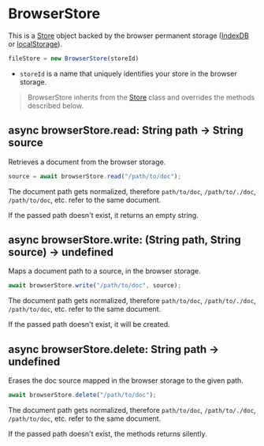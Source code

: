<!--<% __render__ = require 'markdown' %>-->
BrowserStore
============================================================================
This is a [Store](./store.md) object backed by the browser permanent storage
([IndexDB] or [localStorage]).
```js
fileStore = new BrowserStore(storeId)
```
- `storeId` is a name that uniquely identifies your store in the browser
  storage.

> BrowserStore inherits from the [Store](./store.md) class and overrides the
> methods described below.
  
async browserStore.read: String path -> String source
----------------------------------------------------------------------------
Retrieves a document from the browser storage.
```js
source = await browserStore.read("/path/to/doc");
```
The document path gets normalized, therefore `path/to/doc`,
`/path/to/./doc`, `/path/to/doc`, etc. refer to the same document.

If the passed path doesn't exist, it returns an empty string.
  
async browserStore.write: (String path, String source) -> undefined
------------------------------------------------------------------------
Maps a document path to a source, in the browser storage.
```js
await browserStore.write("/path/to/doc", source);
```
The document path gets normalized, therefore `path/to/doc`,
`/path/to/./doc`, `/path/to/doc`, etc. refer to the same document.

If the passed path doesn't exist, it will be created.
  
async browserStore.delete: String path -> undefined
------------------------------------------------------------------------
Erases the doc source mapped in the browser storage to the given path.
```js
await browserStore.delete("/path/to/doc");
```

The document path gets normalized, therefore `path/to/doc`,
`/path/to/./doc`, `/path/to/doc`, etc. refer to the same document.

If the passed path doesn't exist, the methods returns silently.
  
[IndexDB]: https://developer.mozilla.org/en-US/docs/Web/API/IndexedDB_API
[localStorage]: https://developer.mozilla.org/en-US/docs/Web/API/Window/localStorage
  

